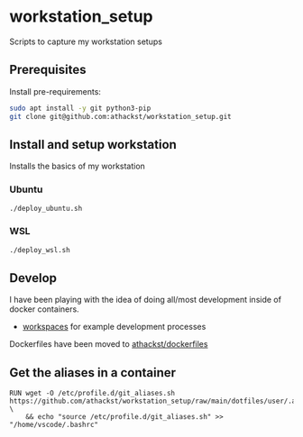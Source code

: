 # workstation_setup

Scripts to capture my workstation setups

## Prerequisites

Install pre-requirements:

```bash
sudo apt install -y git python3-pip
git clone git@github.com:athackst/workstation_setup.git
```

## Install and setup workstation

Installs the basics of my workstation

### Ubuntu

```bash
./deploy_ubuntu.sh
```

### WSL

```bash
./deploy_wsl.sh
```

## Develop

I have been playing with the idea of doing all/most development inside of docker containers.

- [workspaces](workspaces/README.md) for example development processes

Dockerfiles have been moved to [athackst/dockerfiles](https://github.com/athackst/dockerfiles)

## Get the aliases in a container

```docker
RUN wget -O /etc/profile.d/git_aliases.sh https://github.com/athackst/workstation_setup/raw/main/dotfiles/user/.aliases/git_aliases.sh \
    && echo "source /etc/profile.d/git_aliases.sh" >> "/home/vscode/.bashrc"
```
